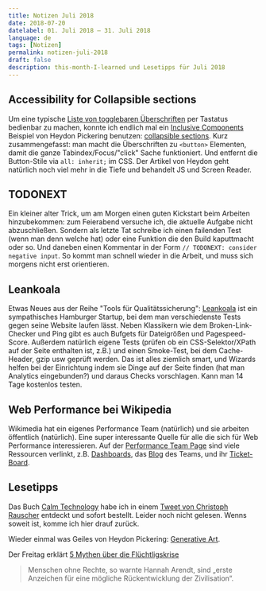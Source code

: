 ```yaml
---
title: Notizen Juli 2018
date: 2018-07-20
datelabel: 01. Juli 2018 – 31. Juli 2018
language: de
tags: [Notizen]
permalink: notizen-juli-2018
draft: false
description: this-month-I-learned und Lesetipps für Juli 2018
---
```


## Accessibility for Collapsible sections

Um eine typische [Liste von togglebaren Überschriften](https://www.berliner-philharmoniker.de/hilfe/) per Tastatus bedienbar zu machen, konnte ich endlich mal ein [Inclusive Components](https://inclusive-components.design) Beispiel von Heydon Pickering benutzen: [collapsible sections](https://inclusive-components.design/collapsible-sections/). Kurz zusammengefasst: man macht die Überschriften zu `<button>` Elementen, damit die ganze Tabindex/Focus/"click" Sache funktioniert. Und entfernt die Button-Stile via `all: inherit;` im CSS. Der Artikel von Heydon geht natürlich noch viel mehr in die Tiefe und behandelt JS und Screen Reader.


## TODONEXT

Ein kleiner alter Trick, um am Morgen einen guten Kickstart beim Arbeiten hinzubekommen: zum Feierabend versuche ich, die aktuelle Aufgabe nicht abzuschließen. Sondern als letzte Tat schreibe ich einen failenden Test (wenn man denn welche hat) oder eine Funktion die den Build kaputtmacht oder so. Und daneben einen Kommentar in der Form `// TODONEXT: consider negative input`. So kommt man schnell wieder in die Arbeit, und muss sich morgens nicht erst orientieren.


## Leankoala

Etwas Neues aus der Reihe "Tools für Qualitätssicherung": [Leankoala](https://www.leankoala.com/) ist ein sympathisches Hamburger Startup, bei dem man verschiedenste Tests gegen seine Website laufen lässt. Neben Klassikern wie dem Broken-Link-Checker und Ping gibt es auch Bufgets für Dateigrößen und Pagespeed-Score. Außerdem natürlich eigene Tests (prüfen ob ein CSS-Selektor/XPath auf der Seite enthalten ist, z.B.) und einen  Smoke-Test, bei dem Cache-Header, gzip usw geprüft werden. Das ist alles ziemlich smart, und Wizards helfen bei der Einrichtung indem sie Dinge auf der Seite finden (hat man Analytics eingebunden?) und daraus Checks vorschlagen. Kann man 14 Tage kostenlos testen.


## Web Performance bei Wikipedia

Wikimedia hat ein eigenes Performance Team (natürlich) und sie arbeiten öffentlich (natürlich). Eine super interessante Quelle für alle die sich für Web Performance interessieren. Auf der [Performance Team Page](https://www.mediawiki.org/wiki/Wikimedia_Performance_Team) sind viele Ressourcen verlinkt, z.B. [Dashboards](https://performance.wikimedia.org/), das [Blog](https://phabricator.wikimedia.org/phame/live/7/) des Teams, und ihr [Ticket-Board](https://phabricator.wikimedia.org/tag/performance-team/).


## Lesetipps

Das Buch [Calm Technology](https://www.safaribooksonline.com/library/view/calm-technology/9781491925874/) habe ich in einem [Tweet von Christoph Rauscher](https://twitter.com/christowski/status/1013453707076423680) entdeckt und sofort bestellt. Leider noch nicht gelesen. Wenns soweit ist, komme ich hier drauf zurück.

Wieder einmal was Geiles von Heydon Pickering: [Generative Art](https://mutable.gallery/).

Der Freitag erklärt [5 Mythen über die Flüchtligskrise](https://www.freitag.de/autoren/the-guardian/5-mythen-ueber-die-fluechtlingskrise)

> Menschen ohne Rechte, so warnte Hannah Arendt, sind „erste Anzeichen für eine mögliche Rückentwicklung der Zivilisation“.
